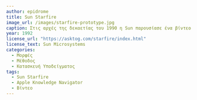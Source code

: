 ```yaml
---
author: epidrome
title: Sun Starfire 
image_url: /images/starfire-prototype.jpg
caption: Στις αρχές της δεκαετίας του 1990 η Sun παρουσίασε ένα βίντεο με μια μεγάλη επιτραπέζια συσκευή χειρονομίας, η οποία βασίζεται στην συνεργασία μέσω τηλεδιάσκεψης με βίντεο, όπου η πρωταγωνίστρια εργάζεται από το σπίτι της γιατί έχει κρυολόγημα. Το βίντεο υπόδειγμα χρησιμοποιεί την τεχνική της μπλε οθόνης για να εισάγει τις πρόσθετες ροές βίντεο πάνω στο αρχικό σκηνοθετημένο βίντεο. 
year: 1992 
license_url: "https://asktog.com/starfire/index.html" 
license_text: Sun Microsystems 
categories:
  - Μορφές 
  - Μέθοδος 
  - Κατασκευή Υποδείγματος 
tags:
  - Sun Starfire 
  - Apple Knowledge Navigator 
  - Βίντεο
---
```


